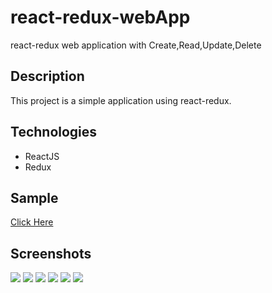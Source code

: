 # react-redux-webApp
react-redux web application with Create,Read,Update,Delete 

## Description
This project is a simple application using react-redux.

## Technologies
* ReactJS
* Redux

## Sample
<a href="https://songdoing.github.io/react-redux-webApp"> Click Here </a>

## Screenshots
<img src="https://user-images.githubusercontent.com/48890162/91384895-b2291380-e7fd-11ea-99e9-08d7781d2cb1.png">
<img src="https://user-images.githubusercontent.com/48890162/91384896-b3f2d700-e7fd-11ea-8ef9-b1cd9b447327.png">
<img src="https://user-images.githubusercontent.com/48890162/91384900-b5240400-e7fd-11ea-82cb-e15127beb2f8.png">
<img src="https://user-images.githubusercontent.com/48890162/91384902-b6553100-e7fd-11ea-90d4-b27fdcb86a14.png">
<img src="https://user-images.githubusercontent.com/48890162/91384907-b81ef480-e7fd-11ea-99bc-2d92467bab2d.png">
<img src="https://user-images.githubusercontent.com/48890162/91384912-b9502180-e7fd-11ea-887f-878c62f06bd3.png">

